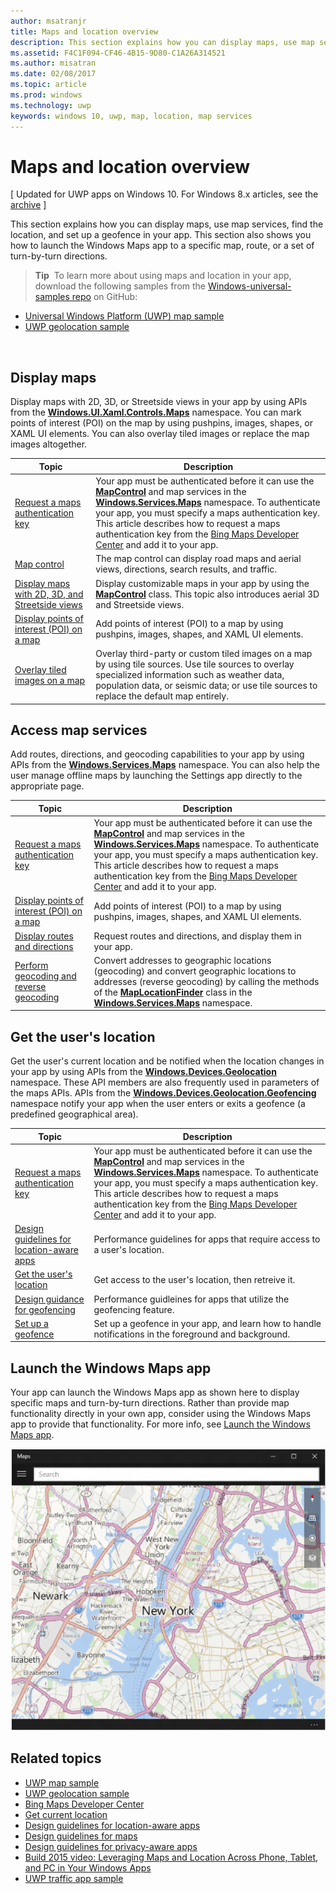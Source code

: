 ```yaml
---
author: msatranjr
title: Maps and location overview
description: This section explains how you can display maps, use map services, find the location, and set up a geofence in your app. This section also shows you how to launch the Windows Maps app to a specific map, route, or a set of turn-by-turn directions.
ms.assetid: F4C1F094-CF46-4B15-9D80-C1A26A314521
ms.author: misatran
ms.date: 02/08/2017
ms.topic: article
ms.prod: windows
ms.technology: uwp
keywords: windows 10, uwp, map, location, map services
---
```


# Maps and location overview


\[ Updated for UWP apps on Windows 10. For Windows 8.x articles, see the [archive](http://go.microsoft.com/fwlink/p/?linkid=619132) \]


This section explains how you can display maps, use map services, find the location, and set up a geofence in your app. This section also shows you how to launch the Windows Maps app to a specific map, route, or a set of turn-by-turn directions.

> **Tip**  To learn more about using maps and location in your app, download the following samples from the [Windows-universal-samples repo](http://go.microsoft.com/fwlink/p/?LinkId=619979) on GitHub:
-   [Universal Windows Platform (UWP) map sample](http://go.microsoft.com/fwlink/p/?LinkId=619977)
-   [UWP geolocation sample](http://go.microsoft.com/fwlink/p/?linkid=533278)

 

## Display maps


Display maps with 2D, 3D, or Streetside views in your app by using APIs from the [**Windows.UI.Xaml.Controls.Maps**](https://msdn.microsoft.com/library/windows/apps/dn610751) namespace. You can mark points of interest (POI) on the map by using pushpins, images, shapes, or XAML UI elements. You can also overlay tiled images or replace the map images altogether.

| Topic | Description |
|-------|-------------|
| [Request a maps authentication key](authentication-key.md) | Your app must be authenticated before it can use the [**MapControl**](https://msdn.microsoft.com/library/windows/apps/dn637004) and map services in the [**Windows.Services.Maps**](https://msdn.microsoft.com/library/windows/apps/dn636979) namespace. To authenticate your app, you must specify a maps authentication key. This article describes how to request a maps authentication key from the [Bing Maps Developer Center](https://www.bingmapsportal.com/) and add it to your app. |
| [Map control](controls-map.md) | The map control can display road maps and aerial views, directions, search results, and traffic. |
| [Display maps with 2D, 3D, and Streetside views](display-maps.md) | Display customizable maps in your app by using the [**MapControl**](https://msdn.microsoft.com/library/windows/apps/dn637004) class. This topic also introduces aerial 3D and Streetside views. |
| [Display points of interest (POI) on a map](display-poi.md) | Add points of interest (POI) to a map by using pushpins, images, shapes, and XAML UI elements. |
| [Overlay tiled images on a map](overlay-tiled-images.md) | Overlay third-party or custom tiled images on a map by using tile sources. Use tile sources to overlay specialized information such as weather data, population data, or seismic data; or use tile sources to replace the default map entirely. |



## Access map services

Add routes, directions, and geocoding capabilities to your app by using APIs from the [**Windows.Services.Maps**](https://msdn.microsoft.com/library/windows/apps/dn636979) namespace. You can also help the user manage offline maps by launching the Settings app directly to the appropriate page.

| Topic | Description |
|-----------------------------------------------------------|-----------------------------------------------------------------------------------------------------------------------------------------------------------------------------------------------------------------------------------------------------------------------------------------------------------------------------------------------|
| [Request a maps authentication key](authentication-key.md) | Your app must be authenticated before it can use the [**MapControl**](https://msdn.microsoft.com/library/windows/apps/dn637004) and map services in the [**Windows.Services.Maps**](https://msdn.microsoft.com/library/windows/apps/dn636979) namespace. To authenticate your app, you must specify a maps authentication key. This article describes how to request a maps authentication key from the [Bing Maps Developer Center](https://www.bingmapsportal.com/) and add it to your app. |
| [Display points of interest (POI) on a map](display-poi.md) | Add points of interest (POI) to a map by using pushpins, images, shapes, and XAML UI elements. |
| [Display routes and directions](routes-and-directions.md) | Request routes and directions, and display them in your app. |
| [Perform geocoding and reverse geocoding](geocoding.md) | Convert addresses to geographic locations (geocoding) and convert geographic locations to addresses (reverse geocoding) by calling the methods of the [**MapLocationFinder**](https://msdn.microsoft.com/library/windows/apps/dn627550) class in the [**Windows.Services.Maps**](https://msdn.microsoft.com/library/windows/apps/dn636979) namespace. |


## Get the user's location

Get the user's current location and be notified when the location changes in your app by using APIs from the [**Windows.Devices.Geolocation**](https://msdn.microsoft.com/library/windows/apps/br225603) namespace. These API members are also frequently used in parameters of the maps APIs. APIs from the [**Windows.Devices.Geolocation.Geofencing**](https://msdn.microsoft.com/library/windows/apps/dn263744) namespace notify your app when the user enters or exits a geofence (a predefined geographical area).

| Topic | Description |
|-------------------------------------------------------------------|---------------------------------------------------------------------------------------------------------------------------------------------------------------------------------------------------------------------------------------------------------------------------------------------------------------------------------------------------------------------------------------------------------------------------------------------------------------------------------------|
| [Request a maps authentication key](authentication-key.md) | Your app must be authenticated before it can use the [**MapControl**](https://msdn.microsoft.com/library/windows/apps/dn637004) and map services in the [**Windows.Services.Maps**](https://msdn.microsoft.com/library/windows/apps/dn636979) namespace. To authenticate your app, you must specify a maps authentication key. This article describes how to request a maps authentication key from the [Bing Maps Developer Center](https://www.bingmapsportal.com/) and add it to your app. |
| [Design guidelines for location-aware apps](guidelines-and-checklist-for-detecting-location.md) | Performance guidelines for apps that require access to a user's location. |
| [Get the user's location](get-location.md) | Get access to the user's location, then retreive it. |
| [Design guidance for geofencing](guidelines-for-geofencing.md) | Performance guidleines for apps that utilize the geofencing feature. |
| [Set up a geofence](set-up-a-geofence.md) | Set up a geofence in your app, and learn how to handle notifications in the foreground and background. |

## Launch the Windows Maps app

Your app can launch the Windows Maps app as shown here to display specific maps and turn-by-turn directions. Rather than provide map functionality directly in your own app, consider using the Windows Maps app to provide that functionality. For more info, see [Launch the Windows Maps app](https://msdn.microsoft.com/library/windows/apps/mt228341).

![an example of the windows maps app.](images/mapnyc.png)

## Related topics

* [UWP map sample](http://go.microsoft.com/fwlink/p/?LinkId=619977)
* [UWP geolocation sample](http://go.microsoft.com/fwlink/p/?linkid=533278)
* [Bing Maps Developer Center](https://www.bingmapsportal.com/)
* [Get current location](get-location.md)
* [Design guidelines for location-aware apps](guidelines-and-checklist-for-detecting-location.md)
* [Design guidelines for maps](controls-map.md)
* [Design guidelines for privacy-aware apps](https://msdn.microsoft.com/library/windows/apps/hh768223)
* [Build 2015 video: Leveraging Maps and Location Across Phone, Tablet, and PC in Your Windows Apps](https://channel9.msdn.com/Events/Build/2015/2-757)
* [UWP traffic app sample](http://go.microsoft.com/fwlink/p/?LinkId=619982)
